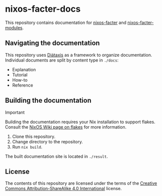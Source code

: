 # nixos-facter-docs

This repository contains documentation for [nixos-facter][facter-repo] and [nixos-facter-modules][facter-modules-repo].

## Navigating the documentation

This repository uses [Diátaxis][diataxis] as a framework to organize documentation.
Individual documents are split by content type in `./docs`:

-   Explanation
-   Tutorial
-   How-to
-   Reference

## Building the documentation

> [!IMPORTANT]  
> Building the documentation requires your Nix installation to support flakes.
> Consult the [NixOS Wiki page on flakes][enable-flakes] for more information.

1.  Clone this repository.
2.  Change directory to the repository.
2.  Run `nix build`.

The built documentation site is located in `./result`.

## License

The contents of this repository are licensed under the terms of the [Creative Commons Attribution-ShareAlike 4.0 International](./LICENSE.txt) license.

[facter-repo]: https://github.com/numtide/nixos-facter
[facter-modules-repo]: https://github.com/numtide/nixos-facter-modules
[diataxis]: https://diataxis.fr/
[enable-flakes]: https://nixos-and-flakes.thiscute.world/nixos-with-flakes/nixos-with-flakes-enabled#enable-nix-flakes